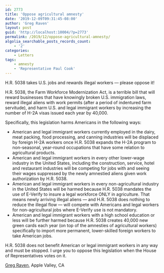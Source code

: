 ```yaml
---
id: 2773
title: 'Oppose agricultural amnesty'
date: '2019-12-09T09:31:45-08:00'
author: 'Greg Raven'
layout: post
guid: 'http://localhost:10004/?p=2773'
permalink: /2019/12/oppose-agricultural-amnesty/
algolia_searchable_posts_records_count:
    - '2'
categories:
    - Letters
tags:
    - amnesty
    - 'Representative Paul Cook'
---
```


H.R. 5038 takes U.S. jobs and rewards illegal workers — please oppose it!

H.R. 5038, the Farm Workforce Modernization Act, is a terrible bill that will reward businesses that have knowingly broken U.S. immigration laws, reward illegal aliens with work permits (after a period of indentured farm servitude), and harm U.S. and legal immigrant workers by increasing the number of H-2A visas issued each year by 40,000.

Specifically, this legislation harms Americans in the following ways:

- American and legal immigrant workers currently employed in the dairy, meat packing, food processing, and canning industries will be displaced by foreign H-2A workers once H.R. 5038 expands the H-2A program to non-seasonal, year-round occupations that have some relation to agricultural products.
- American and legal immigrant workers in every other lower-wage industry in the United States, including the construction, service, hotel and restaurant industries will be competing for jobs with and seeing their wages suppressed by the newly amnestied aliens given work authorization by H.R. 5038.
- American and legal immigrant workers in every non-agricultural industry in the United States will be harmed because H.R. 5038 mandates the use of E-Verify to insure a legal workforce ONLY in agriculture. That means newly arriving illegal aliens — and H.R. 5038 does nothing to reduce the illegal flow — will compete with Americans and legal workers for non-agricultural jobs where E-Verify use is not mandatory.
- American and legal immigrant workers with a high school education or less will be further harmed because H.R. 5038 creates 40,000 new green cards each year (on top of the amnesties of agricultural workers) specifically to import more permanent, lower-skilled foreign workers to take American jobs.

H.R. 5038 does not benefit American or legal immigrant workers in any way and must be stopped. I urge you to oppose this legislation when the House of Representatives votes on it.

[Greg Raven](https://www.gregraven.org/), Apple Valley, CA